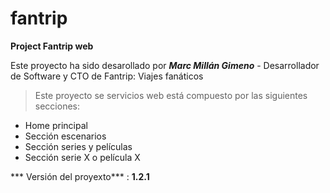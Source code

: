 # fantrip

**Project Fantrip web**

Este proyecto ha sido desarollado por **_Marc Millán Gimeno_** - Desarrollador de Software y CTO de Fantrip: Viajes fanáticos 

> Este proyecto se servicios web está compuesto por las siguientes secciones:
* Home principal
* Sección escenarios
* Sección series y películas
* Sección serie X o película X

*** Versión del proyexto*** : **1.2.1**
